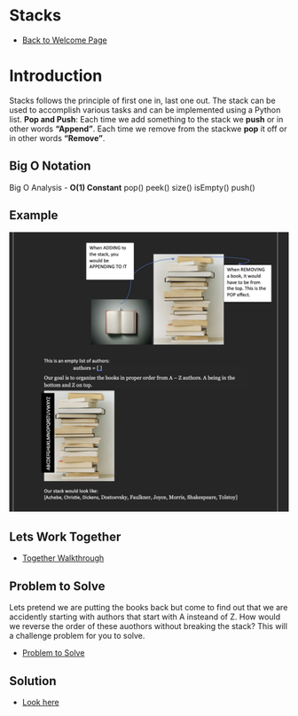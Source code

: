 # Stacks
- [Back to Welcome Page](https://github.com/MarisabelTrejo/data-structure/blob/main/Welcome.md)

# Introduction

Stacks follows the principle of first one in, last one out. The stack can be used to accomplish various tasks and can be implemented using a Python list.
**Pop and Push**: Each time we add something to the stack we **push** or in other words **“Append”**. Each time we remove from the stackwe **pop** it off or in other words **“Remove”**.

## Big O Notation
Big O Analysis - **O(1) Constant**
pop()
peek()
size()
isEmpty()
push()

## Example
![Working Together](Images/stack.jpeg)

## Lets Work Together
 - [Together Walkthrough](stacks_tutorial.py)

## Problem to Solve
Lets pretend we are putting the books back but come to find out that we are accidently starting with authors that start with A insteand of Z.
How would we reverse the order of these auothors without breaking the stack? This will a challenge problem for you to solve.

- [Problem to Solve](stack_problem.py)

## Solution
- [Look here](stack-solution.py)




